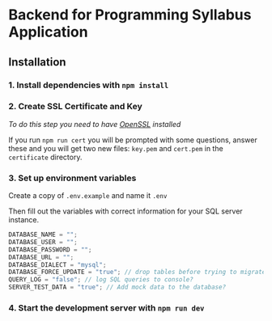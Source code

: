 # Backend for Programming Syllabus Application

## Installation

### 1. Install dependencies with `npm install`

### 2. Create SSL Certificate and Key

_To do this step you need to have [OpenSSL](https://www.openssl.org/source/) installed_

If you run `npm run cert` you will be prompted with some questions, answer these and you will get two new files: `key.pem` and `cert.pem` in the `certificate` directory.

### 3. Set up environment variables

Create a copy of `.env.example` and name it `.env`

Then fill out the variables with correct information for your SQL server instance.

```js
DATABASE_NAME = "";
DATABASE_USER = "";
DATABASE_PASSWORD = "";
DATABASE_URL = "";
DATABASE_DIALECT = "mysql";
DATABASE_FORCE_UPDATE = "true"; // drop tables before trying to migrate?
QUERY_LOG = "false"; // log SQL queries to console?
SERVER_TEST_DATA = "true"; // Add mock data to the database?
```

### 4. Start the development server with `npm run dev`
